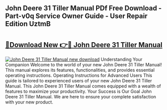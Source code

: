 ## John Deere 31 Tiller Manual PDf Free Download - Part-v0q Service Owner Guide - User Repair Edition UztmB

# <h2><a href="http://bc15738.oget.top/?id=John+Deere+31+Tiller+Manual">🔗Download New 👉🔴 John Deere 31 Tiller Manual</a></h2>

[![John Deere 31 Tiller Manual new download](https://i.imgur.com/5g1atiW.png)](http://bc15738.oget.top/?id=John+Deere+31+Tiller+Manual)
Understanding Your Companion Welcome to the world of your new John Deere 31 Tiller Manual! This manual explores its features, functionalities, and provides essential operating instructions. Operating Instructions for Advanced Users This guide is tailored to experienced users of your new John Deere 31 Tiller Manual. This John Deere 31 Tiller Manual comes equipped with a wealth of features to maximize your productivity. Your Success is Our Goal John Deere 31 Tiller Manual. We are here to ensure your complete satisfaction with your new product.
